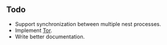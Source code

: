 
## Todo
  * Support synchronization between multiple nest processes.
  * Implement [Tor](https://github.com/d-oliveros/node-cloak).
  * Write better documentation.
  